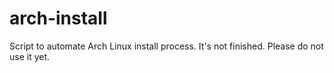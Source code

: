 # arch-install
Script to automate Arch Linux install process.
It's not finished. Please do not use it yet.
